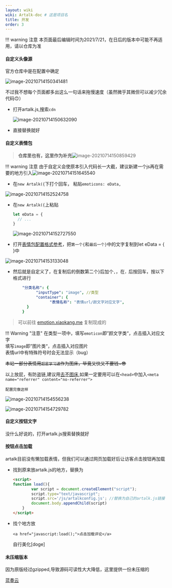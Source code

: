```yaml
---
layout: wiki
wiki: Artalk-doc # 这是项目名
title: 开发
order: 3
---
```


!!! warning 注意
    本页面最后编辑时间为2021/7/21，在日后的版本中可能不再适用，请以仓库为准



#### 自定义头像源

官方仓库中是在配置中确定

![image-20210714150341481](https://raw.thun888.xyz/thun888/tuku@master/img/image-20210714150341481.png)

不过我不想每个页面都多出这么一句话来拖慢速度（虽然微乎其微但可以减少冗余代码🙃）

- 打开artalk.js,搜索`cdn`

  ![image-20210714150632090](https://raw.thun888.xyz/thun888/tuku@master/img/image-20210714150632090.png)

- 直接替换就好

#### 自定义表情包

> **仓库里也有，这里作为补充**![image-20210714150859429](https://raw.thun888.xyz/thun888/tuku@master/img/image-20210714150859429.png)



!!! warning 注意
    由于自定义会使原本引入代码长一大截，建议新建一个js再在需要的地方引入![image-20210714151645540](https://raw.thun888.xyz/thun888/tuku@master/img/image-20210714151645540.png)

- 在`new Artalk({`下打个回车，  粘贴`emoticons: eData,`


![image-20210714152524758](https://raw.thun888.xyz/thun888/tuku@master/img/image-20210714152524758.png)

- 在`new Artalk({`上粘贴

  ```js
  let eData = {
    // ...
  }
  ```

  ![image-20210714152727550](https://raw.thun888.xyz/thun888/tuku@master/img/image-20210714152727550.png)

- 打开[表情包配置格式参考](https://raw.fastgit.org/ArtalkJS/Artalk/master/src/assets/emoticons.json)，把`第一个{`和`最后一个}`中的文字复制到let eData = { }中

![image-20210714153133048](https://raw.thun888.xyz/thun888/tuku@master/img/image-20210714153133048.png)

- 然后就是自定义了，在复制后的倒数第二个}后加个`,`，在`，`后按回车，按以下格式进行

  ```yaml
      "分类名称": {
            "inputType": "image", //类型
            "container": {
                  "表情名称": "表情url/颜文字对应文字",
        }
      }
  ```

> 可以前往 [emotion.xiaokang.me](https://emotion.xiaokang.me) 复制现成的

!!! Warning "注意"
    在类型一项中，填写`emoticon`即”颜文字类“，点击插入对应文字<br>填写`image`即”图片类“，点击插入对应图片<br>表情url中有特殊符号时会无法显示（bug）<br>



~~本站一部分表情用`超星学习通`作为图床，毕竟又快又不要钱~😎~~

以上放屁，有防盗链,建议用[去不图床](https://7bu.top/),如果一定要用可以在`<head>`中加入`<meta name="referrer" content="no-referrer">`

`配置完像这样`

![image-20210714154556238](https://raw.thun888.xyz/thun888/tuku@master/img/image-20210714154556238.png)

![image-20210714154729782](https://raw.thun888.xyz/thun888/tuku@master/img/image-20210714154729782.png)

#### 自定义按钮文字

没什么好说的，打开artalk.js搜索替换就好

#### 按钮点击加载

artalk目前没有懒加载表情，但我们可以通过网页加载好后让访客点击按钮再加载

- 找到原来放artalk.js的地方，替换为

  ```html
  <script>
  function load(){
          var script = document.createElement("script");
          script.type="text/javascript";
          script.src='/js/artalkconfig.js'; //替换为自己的artalk.js链接
          document.body.appendChild(script)
      }
  </script>
  ```

- 找个地方放

  ```
  <a href="javascript:load();">点击加载评论</a>
  ```

  自行美化[doge]

  

#### 未压缩版本

因为原版经过gzipped,导致源码可读性大大降低，这里提供一份未压缩的

[蓝奏云](https://thun888.lanzoui.com/i5S6dr7379i)

